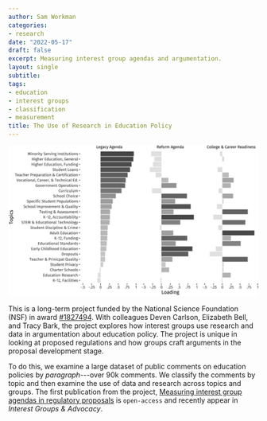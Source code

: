 ```yaml
---
author: Sam Workman
categories:
- research
date: "2022-05-17"
draft: false
excerpt: Measuring interest group agendas and argumentation.
layout: single
subtitle: 
tags:
- education
- interest groups
- classification
- measurement
title: The Use of Research in Education Policy
---
```


![](featured-pic.jpg)

This is a long-term project funded by the National Science Foundation (NSF) in award [#1827494](https://www.nsf.gov/awardsearch/showAward?AWD_ID=1827494&HistoricalAwards=false). With colleagues Deven Carlson, Elizabeth Bell, and Tracy Bark, the project explores how interest groups use research and data in argumentation about education policy. The project is unique in looking at proposed regulations and how groups craft arguments in the proposal development stage.

To do this, we examine a large dataset of public comments on education policies by *paragraph*---over 90k comments. We classify the comments by topic and then examine the use of data and research across topics and groups. The first publication from the project, [Measuring interest group agendas in regulatory proposals](https://doi.org/10.1057/s41309-021-00129-w) is `open-access` and recently appear in *Interest Groups & Advocacy*.